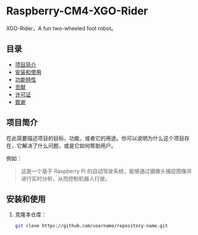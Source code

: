 # Raspberry-CM4-XGO-Rider

XGO-Rider，A fun two-wheeled foot robot。

## 目录

- [项目简介](#项目简介)
- [安装和使用](#安装和使用)
- [功能特性](#功能特性)
- [贡献](#贡献)
- [许可证](#许可证)
- [致谢](#致谢)

## 项目简介

在此简要描述项目的目标、功能，或者它的用途。你可以说明为什么这个项目存在，它解决了什么问题，或是它如何帮助用户。

例如：
> 这是一个基于 Raspberry Pi 的自动驾驶系统，能够通过摄像头捕捉图像并进行实时分析，从而控制机器人行驶。

## 安装和使用

1. 克隆本仓库：
   ```bash
   git clone https://github.com/username/repository-name.git


